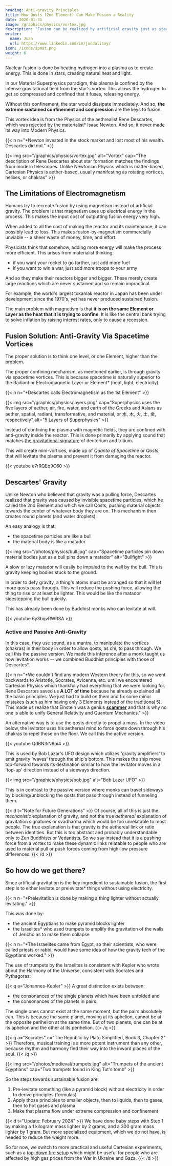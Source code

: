 ```yaml
---
heading: Anti-gravity Principles
title: How Qosts (2nd Element) Can Make Fusion a Reality
date: 2020-01-31
image: /graphics/physics/vortex.jpg
description: "Fusion can be realized by artificial gravity just as stars use gravity for their fusion"
writer:
  name: Juan
  url: https://www.linkedin.com/in/jundalisay/
icon: /icons/spmat.png
weight: 6
---
```



Nuclear fusion is done by heating hydrogen into a plasma as to create energy. This is done in stars, creating natural heat and light.

In our Material Superphysics paradigm, this plasma is confined by the intense gravitational field from the star's vortex. This allows the hydrogen to get so compressed and confined that it fuses, releasing energy.  

Without this confinement, the star would dissipate immediately. And so, **the extreme sustained confinement and compression** are the keys to fusion.

This vortex idea is from the Physics of the aethrealist Rene Descartes, which was rejected by the materialist*  Isaac Newton. And so, it never made its way into Modern Physics.

{{< n n="*Newton invested in the stock market and lost most of his wealth. Descartes did not." >}}
 

{{< img src="/graphics/physics/vortex.jpg" alt="Vortex" cap="The description of Rene Descartes about star formation matches the findings from modern telescopes. Unlike Newtonian Physics which is matter-based, Cartesian Physics is aether-based, usually manifesting as rotating vortices, helixes, or chakras" >}}


## The Limitations of Electromagnetism   

Humans try to recreate fusion by using magnetism instead of artificial gravity. The problem is that magnetism uses up electrical energy in the process. This makes the input cost of outputting fusion energy very high. 

When added to all the cost of making the reactor and its maintenance, it can possibly lead to loss. This makes fusion-by-magnetism commercially unviable -- a sheer waste of money, time, and effort. 

<!-- This is similar to the wasteful expense for dark matter detectors which have detected nothing and will detect nothing. -->

Physicists think that somehow, adding more energy will make the process more efficient. This arises from materialist thinking:
- if you want your rocket to go farther, just add more fuel 
- if you want to win a war, just add more troops to your army

And so they make their reactors bigger and bigger. These merely create large reactions which are never sustained and so remain impractical. 


<!-- The problem is that this method only applies to the last 3 layers of our 5 layer model, specifically, the radiant, transormative, and material layers.  -->

For example, the world's largest tokamak reactor in Japan has been under development since the 1970's, yet has never produced sustained fusion. 


The main problem with magnetism is that **it is on the same Element or Layer as the heat that it is trying to confine**. It is like the central bank trying to solve inflation by raising interest rates, only to cause a recession.  


## Fusion Solution: Anti-Gravity Via Spacetime Vortices

The proper solution is to think one level, or one Element, higher than the problem. 

The proper confining mechanism, as mentioned earlier, is through gravity via spacetime vortices. This is because spacetime is naturally superior to the Radiant or Electromagnetic Layer or Element* (heat, light, electricity). 

<!-- (The true economic solution to price inflation is to use barter, which is on a different level from money. The problem is that people think that barter is obsolete and so they shoot the true solution to financial crises. Likewise, people think that Cartesian vortices are obsolete and so shoot the true solution to fusion, and everyone stays stuck). -->

{{< n n="*Descartes calls Electromagnetism as the 1st Element" >}}


{{< img src="/graphics/physics/layers.png" cap="Superphysics uses the five layers of aether, air, fire, water, and earth of the Greeks and Asians as aether, spatial, radiant, transformative, and material, or 水, 木, 火, 土, 金, respectively" alt="5 Layers of Superphysics" >}}


Instead of confining the plasma with magnetic fields, they are confined with anti-gravity inside the reactor. This is done primarily by applying sound that matches [the gravitational signature](/material/solutions/gravitational-signatures) of deuterium and tritium. 

This will create mini-vortices, made up of *Quanta of Spacetime* or *Qosts*, that will levitate the plasma and prevent it from damaging the reactor.

<!-- This vortex is has a dual purpose:

1. It allows the quantum tunneling of particles in order to break the Coulomb barrier and create fusion reactions
2. It keeps the fusion reactions in place to fuel subsequent reactions

These sustained reactions manifest as a star's heat and light. 

In our 5 Layer model, these spacetime vortices are part of the Spatial Layer, which is superior to the Electromagnetic or Radiant Layer. Their superiority is why they can confine the immense amount of heat and energy produced from fusion.  -->

{{< youtube e7rRQEq9C60 >}}


## Descartes' Gravity

Unlike Newton who believed that gravity was a pulling force, Descartes realized that gravity was caused by invisible spacetime particles, which he called the 2nd Element and which we call Qosts, pushing material objects towards the center of whatever body they are on. This mechanism then creates round planets (and water droplets). 

An easy analogy is that:
- the spacetime particles are like a bull
- the material body is like a matador

{{< img src="/photos/physics/bull.jpg" cap="Spacetime particles pin down material bodies just as a bull pins down a matador" alt="Bullfight" >}}


A slow or lazy matador will easily be impaled to the wall by the bull. This is gravity keeping bodies stuck to the ground. 

In order to defy gravity, a thing's atoms must be arranged so that it will let more qosts pass through. This will reduce the pushing force, allowing the thing to rise or at least be lighter. This would be like the matador sidestepping the bull quickly.   


This has already been done by Buddhist monks who can levitate at will.

{{< youtube 6y3bqvRWRSA >}}



<!-- ufORgD0s2Mo -->

### Active and Passive Anti-Gravity

In this case, they use sound, as a mantra, to manipulate the vortices (chakras) in their body in order to allow qosts, as chi, to pass through. We call this the passive version. We made this inference after a monk taught us how levitation works -- we combined Buddhist principles with those of Descartes*. 


{{< n n="*We couldn't find any modern Western theory for this, so we went backwards to Aristotle, Socrates, Avicenna, etc. until we encountered Cartesian Physics which thankfully had everything that we were looking for.  Rene Descartes saved us **A LOT of time** because he already explained all the basic principles. We just had to build on them and fix some minor mistakes (such as him having only 3 Elements instead of the traditional 5). This made us realize that Einstein was a genius **[scammer](/material/fallacies/scam)** and that is why no one is able to unify General Relativity and Quantum Mechanics." >}}



An alternative way is to use the qosts directly to propel a mass. In the video below, the levitator uses his aethereal mind to force qosts down through his chakras to repel those on the floor. We call this the active version.

{{< youtube QdBN3iN6pi4 >}}


This is used by Bob Lazar's UFO design which utilizes 'gravity amplifiers' to emit gravity 'waves' through the ship's bottom. This makes the ship move top-forward towards its destination similar to how the levitator moves in a 'top-up' direction instead of a sideways direction. 

{{< img src="/graphics/physics/bob.jpg" alt="Bob Lazar UFO" >}}

This is in contrast to the passive version where monks can travel sideways by blocking/unblocking the qosts that pass through instead of funneling them.    


{{< d t="Note for Future Generations" >}}
Of course, all of this is just the *mechanistic* explanation of gravity, and not the true *aethereal* explanation of gravitation signatures or svadharma which would be too unrelatable to most people. The true explanation is that gravity is the aethereal link or ratio between identities. But this is too abstract and probably understandable only to Zen Buddhists or Vedantists. So we say instead that it is a pushing force from a vortex to make these dynamic links relatable to people who are used to material pull or push forces coming from high-low pressure differences. 
{{< /d >}}

<!-- While pure energy and brute force are common in dealing with Electromagnetism, precision and sophistication are common in dealing with Spacetime.  -->


<!-- On December 5, 2022, the National Ignition Facility in the US, a laser fusion reactor, was able to create more energy via nuclear fusion than they put in.

However, it was not practical nuclear fusion as it could not be sustained. The energy produced was not reused to continue the fusion reactions. 

The same problem afflicted other fusion reactors. 

been able to create sustained fusion reactions. Currently, the reactions are sustained only for around 100 seconds. Imagine powering a city only for 100 seconds and then leaving it dark again -- it would be a useless kind of power.   -->


<!-- Instead of using gravitational vortices to compress and control fusion reactions, physicists use magnetic fields. 

Both the National Ignition Facility and Japan's tokamak use the principle of Electromagnetism to start and sustain fusion reactions. 

Physicists claim that the current fusion produced on earth are exactly like those of stars. 

However, this is wrong since the real mechanism behind fusion in stars is its  -->

<!-- The previous post explained the concept of [Qosts or the quantum of space time](/material/principles/part-2/chapter-03). These are invisible spacetime particles that form vortices to  gather energy to create mass in order to create discrete things.

These create natural movement by their mutual repulsion and, thus, are essential in levitation and teleportation. -->

<!-- youtube F5rqnidVUkY -->

<!-- These can also be employed to harness energy in two ways:  

1. By tapping into the perpetual division of spacetime particles from the Negative Force that manifests as the accelerated expansion of space. 

This is like a windmill tapping the energy from the wind and is free energy.


2. By extracting the energy from the atomic reactions of the material layer through quantum tunneling. 

This requires an input, such as hydrogen and is therefore non-free energy. However, it extracts more energy in a shorter time.

Physicists are going for the second approach after learning how to extract atomic energy in the 1940's through nuclear fission reactions, as a consequence of atomic theory. However, fission is limited and dangerous. This led physicists to go for fusion which is supposed to be clean and safe. 

It does not apply to the upper two layers of the spatial or aethereal, where crudity is replaced by precision and sophistication. The technological designs for the lower three layers are so simplistic:
- the general design of combustion-based rockets is based on a simple tube
- all air-based airplanes are a tubes with two wings 

The Spatial (gravitational layer) is different because it is based on points, and points connected with other points lead to geometries. These are then manipulated by the upper aethereal layer which is based on waves, examples of which are sounds and waves of feelings. --> 

<!-- In the aethereal layer, the points of the spatial layer manifest as discrete ideas instead of discrete objects and matter. -->



<!-- A round reactor uses a single qost (monad). This outputs less energy, but is useful for compact vehicles. 

A linear reactor uses two or more qosts (duads, etc). This outputs much more energy, and is useful for very large vehicles. -->

<!-- Of the current fusion designs, this is what the twisty stellarator is trying to do. However, it still needs to be overhauled as to create a vortex which will create gravity which will confine it and make it sustainable. This will allow it to be reduced in size as to be able to fit large vehicles. This vortex-stellarator can then assume either the round or linear shape:

1. The round twisty reactor is the compact version, useful for small vehicles
2. The linear twisty version is for large vehicles -->


## So how do we get there?

Since artificial gravitation is the key ingredient to sustainable fusion, the first step is to either levitate or prelevitate* things without using electricity. 

{{< n n="*Prelevitation is done by making a thing lighter without actually levitating." >}}


This was done by:
- the ancient Egyptians to make pyramid blocks lighter 
- the Israelites* who used trumpets to amplify the gravitation of the walls of Jericho as to make them collapse

{{< n n="*The Israelites came from Egypt, so their scientists, who were called priests or rabbi, would have some idea of how the gravity tech of the Egyptians worked." >}}


The use of trumpets by the Israelites is consistent with Kepler who wrote about the Harmony of the Universe, consistent with Socrates and Pythagoras:

{{< q a="Johannes-Kepler" >}}
A great distinction exists between:
- the consonances of the single planets which have been unfolded and
- the consonances of the planets in pairs. 

The single ones cannot exist at the same moment, but the pairs absolutely can. This is because the same planet, moving at its aphelion, cannot be at the opposite perihelion at the same time. But of two planets, one can be at its aphelion and the other at its perihelion.
{{< /q >}}


 <!-- And so the ratio of plain-song or monody, which we call "choral music" and which alone was known to the ancients, 1 to polyphony—called "figured song,"; 2 the invention of the latest generations—is the same as the ratio of the consonances which the single planets designate to the consonances of the planets taken together. -->

{{< q a="Socrates" c="The Republic by Plato Simplified, Book 3, Chapter 2" >}}
Therefore, musical training is a more potent instrument than any other, because rhythm and harmony find their way into the inward places of the soul.
{{< /q >}}


{{< img src="/photos/medieval/trumpets.jpg" alt="Trumpets of the ancient Egyptians" cap="Two trumpets found in King Tut's tomb" >}}

<!-- Material Superphysics builds on Kepler's Laws to rebuild the principles of the material Universe based on sound from the perspective of the Supreme Entity instead of the shallow human view based on sight. This bypasses everything from Aristotle to Ptolemy, and Newton to Einstein, who created Physics principles from a shallow observation of cause and effect:

Materialist Camp | Nonmaterialist Camp
--- | ---
Aristotle, Ptolemy (Earth is the center) | Aristarchus, Copernicus (the sun is the center)
Newton, Einstein (Mass creates gravity) | Kepler, Galileo (Gravity is from the foci* of two objects)

> *Material Superphysics develops Kepler's foci concept into qosts -->

<!-- 
500MW for 50MW infused 
linear reactors 
TAE reactors doesnt' use stellarator -->
 
So the steps towards sustainable fusion are:

1. Pre-levitate something (like a pyramid block) without electricity in order to derive principles (formulas)
2. Apply those principles to smaller objects, then to liquids, then to gases, then to hot gases and plasma
3. Make that plasma flow under extreme compression and confinement


{{< d t="Update: February 2024" >}}
We have done baby steps with Step 1 by making a 1 kilogram mass lighter by 2 grams, and a 300 gram mass lighter by 1 gram. But more specialized equipment, which we do not have, is needed to reduce the weight more.

So for now, we switch to more practical and useful Cartesian experiments, such as a [top-down fire setup](https://www.linkedin.com/pulse/combustion-spacetime-particles-end-nuclear-war-juan-dalisay-jr--ri3ac) which might be useful for people who are affected by high gas prices from the War in Ukraine and Gaza. 
{{< /d >}}



<!--  metals to find their vortex point and frequency, as an artificial qost
3. Use that geometry to tap reliable but low power spacetime energy 
4. Pool that energy to create plasma
5. Make that plasma flow* to create a more serious vortex to confine itself gravitationally, leading to sustained fusion -->

<!-- > *The TAE reactor has this idea, but because it has no concept of gravitation, it has no choice but to raise the plasma to extreme heat, making the whole thing wasteful -->

